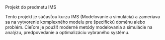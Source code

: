 Projekt do predmetu IMS

Tento projekt je súčasťou kurzu IMS (Modelovanie a simulácia) a zameriava sa na vytvorenie komplexného modelu pre špecifickú doménu alebo problém. Cieľom je použiť moderné metódy modelovania a simulácie na analýzu, predpovedanie a optimalizáciu vybraného systému.

